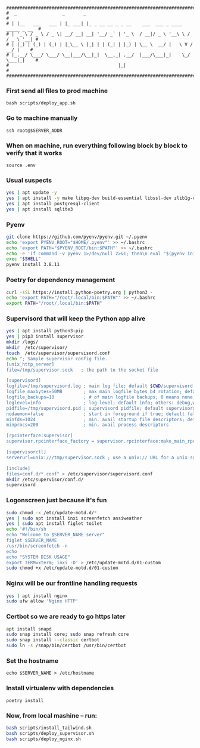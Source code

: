     ##################################################################################
    #  _                 _       _                                                   #
    # | |__   ___   ___ | |_ ___| |_ _ __ __ _ _ __    ___  ___ _ ____   _____ _ __  #
    # | '_ \ / _ \ / _ \| __/ __| __| '__/ _` | '_ \  / __|/ _ \ '__\ \ / / _ \ '__| #
    # | |_) | (_) | (_) | |_\__ \ |_| | | (_| | |_) | \__ \  __/ |   \ V /  __/ |    #
    # |_.__/ \___/ \___/ \__|___/\__|_|  \__,_| .__/  |___/\___|_|    \_/ \___|_|    #
    #                                         |_|                                    #
    ##################################################################################

### First send all files to prod machine
`bash scripts/deploy_app.sh`

### Go to machine manually
`ssh root@$SERVER_ADDR`

### When on machine, run everything following block by block to verify that it works
`source .env`

### Usual suspects
```bash
yes | apt update -y
yes | apt install -y make libpq-dev build-essential libssl-dev zlib1g-dev libbz2-dev libreadline-dev libsqlite3-dev wget curl llvm libncurses5-dev libncursesw5-dev xz-utils tk-dev libffi-dev liblzma-dev python-openssl git
yes | apt install postgresql-client
yes | apt install sqlite3
```

### Pyenv
```bash
git clone https://github.com/pyenv/pyenv.git ~/.pyenv
echo 'export PYENV_ROOT="$HOME/.pyenv"' >> ~/.bashrc
echo 'export PATH="$PYENV_ROOT/bin:$PATH"' >> ~/.bashrc
echo -e 'if command -v pyenv 1>/dev/null 2>&1; then\n eval "$(pyenv init -)"\nfi' >> ~/.bashrc
exec "$SHELL"
pyenv install 3.8.11
```

### Poetry for dependency management
```bash
curl -sSL https://install.python-poetry.org | python3 -
echo 'export PATH="/root/.local/bin:$PATH"' >> ~/.bashrc
export PATH="/root/.local/bin:$PATH"
```

### Supervisord that will keep the Python app alive
```bash
yes | apt install python3-pip
yes | pip3 install supervisor
mkdir /logs/
mkdir  /etc/supervisor/
touch  /etc/supervisor/supervisord.conf
echo "; Sample supervisor config file.
[unix_http_server]
file=/tmp/supervisor.sock   ; the path to the socket file

[supervisord]
logfile=/tmp/supervisord.log ; main log file; default $CWD/supervisord.log
logfile_maxbytes=50MB        ; max main logfile bytes b4 rotation; default 50MB
logfile_backups=10           ; # of main logfile backups; 0 means none, default 10
loglevel=info                ; log level; default info; others: debug,warn,trace
pidfile=/tmp/supervisord.pid ; supervisord pidfile; default supervisord.pid
nodaemon=false               ; start in foreground if true; default false
minfds=1024                  ; min. avail startup file descriptors; default 1024
minprocs=200                 ; min. avail process descriptors

[rpcinterface:supervisor]
supervisor.rpcinterface_factory = supervisor.rpcinterface:make_main_rpcinterface

[supervisorctl]
serverurl=unix:///tmp/supervisor.sock ; use a unix:// URL for a unix socket

[include]
files=conf.d/*.conf" > /etc/supervisor/supervisord.conf
mkdir /etc/supervisor/conf.d/
supervisord
```

### Logonscreen just because it's fun
```bash
sudo chmod -x /etc/update-motd.d/*
yes | sudo apt install inxi screenfetch ansiweather
yes | sudo apt install figlet toilet
echo '#!/bin/sh
echo "Welcome to $SERVER_NAME server"
figlet $SERVER_NAME
/usr/bin/screenfetch -n
echo
echo "SYSTEM DISK USAGE"
export TERM=xterm; inxi -D' > /etc/update-motd.d/01-custom
sudo chmod +x /etc/update-motd.d/01-custom
```

### Nginx will be our frontline handling requests
```bash
yes | apt install nginx
sudo ufw allow 'Nginx HTTP'
```

### Certbot so we are ready to go https later
```bash
apt install snapd
sudo snap install core; sudo snap refresh core
sudo snap install --classic certbot
sudo ln -s /snap/bin/certbot /usr/bin/certbot
```

### Set the hostname
`echo $SERVER_NAME > /etc/hostname`

### Install virtualenv with dependencies
`poetry install`

### Now, from local mashine – run:
```bash
bash scripts/install_tailwind.sh
bash scripts/deploy_supervisor.sh
bash scripts/deploy_nginx.sh
```